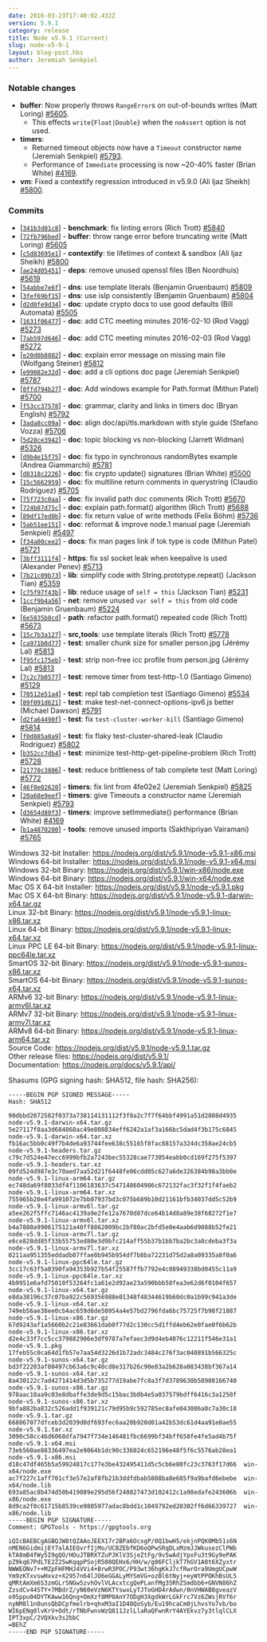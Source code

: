 ```yaml
---
date: 2016-03-23T17:40:02.432Z
version: 5.9.1
category: release
title: Node v5.9.1 (Current)
slug: node-v5-9-1
layout: blog-post.hbs
author: Jeremiah Senkpiel
---
```


### Notable changes

* **buffer**: Now properly throws `RangeError`s on out-of-bounds writes (Matt Loring) [#5605](https://github.com/nodejs/node/pull/5605).
  * This effects `write{Float|Double}` when the `noAssert` option is not used.
* **timers**:
  * Returned timeout objects now have a `Timeout` constructor name (Jeremiah Senkpiel) [#5793](https://github.com/nodejs/node/pull/5793).
  * Performance of `Immediate` processing is now ~20-40% faster (Brian White) [#4169](https://github.com/nodejs/node/pull/4169).
* **vm**: Fixed a contextify regression introduced in v5.9.0 (Ali Ijaz Sheikh) [#5800](https://github.com/nodejs/node/pull/5800).

### Commits

* [[`341b3d01c8`](https://github.com/nodejs/node/commit/341b3d01c8)] - **benchmark**: fix linting errors (Rich Trott) [#5840](https://github.com/nodejs/node/pull/5840)
* [[`72fb796bed`](https://github.com/nodejs/node/commit/72fb796bed)] - **buffer**: throw range error before truncating write (Matt Loring) [#5605](https://github.com/nodejs/node/pull/5605)
* [[`c5d83695e1`](https://github.com/nodejs/node/commit/c5d83695e1)] - **contextify**: tie lifetimes of context & sandbox (Ali Ijaz Sheikh) [#5800](https://github.com/nodejs/node/pull/5800)
* [[`ae24d05451`](https://github.com/nodejs/node/commit/ae24d05451)] - **deps**: remove unused openssl files (Ben Noordhuis) [#5619](https://github.com/nodejs/node/pull/5619)
* [[`54abbe7e6f`](https://github.com/nodejs/node/commit/54abbe7e6f)] - **dns**: use template literals (Benjamin Gruenbaum) [#5809](https://github.com/nodejs/node/pull/5809)
* [[`3fef69bf15`](https://github.com/nodejs/node/commit/3fef69bf15)] - **dns**: use isIp consistently (Benjamin Gruenbaum) [#5804](https://github.com/nodejs/node/pull/5804)
* [[`d2d0fe9d34`](https://github.com/nodejs/node/commit/d2d0fe9d34)] - **doc**: update crypto docs to use good defaults (Bill Automata) [#5505](https://github.com/nodejs/node/pull/5505)
* [[`1631f06477`](https://github.com/nodejs/node/commit/1631f06477)] - **doc**: add CTC meeting minutes 2016-02-10 (Rod Vagg) [#5273](https://github.com/nodejs/node/pull/5273)
* [[`7ab597d646`](https://github.com/nodejs/node/commit/7ab597d646)] - **doc**: add CTC meeting minutes 2016-02-03 (Rod Vagg) [#5272](https://github.com/nodejs/node/pull/5272)
* [[`e20d0b8802`](https://github.com/nodejs/node/commit/e20d0b8802)] - **doc**: explain error message on missing main file (Wolfgang Steiner) [#5812](https://github.com/nodejs/node/pull/5812)
* [[`e99082e32d`](https://github.com/nodejs/node/commit/e99082e32d)] - **doc**: add a cli options doc page (Jeremiah Senkpiel) [#5787](https://github.com/nodejs/node/pull/5787)
* [[`0ffd794b27`](https://github.com/nodejs/node/commit/0ffd794b27)] - **doc**: Add windows example for Path.format (Mithun Patel) [#5700](https://github.com/nodejs/node/pull/5700)
* [[`f53cc37578`](https://github.com/nodejs/node/commit/f53cc37578)] - **doc**: grammar, clarity and links in timers doc (Bryan English) [#5792](https://github.com/nodejs/node/pull/5792)
* [[`3ada8cc09a`](https://github.com/nodejs/node/commit/3ada8cc09a)] - **doc**: align doc/api/tls.markdown with style guide (Stefano Vozza) [#5706](https://github.com/nodejs/node/pull/5706)
* [[`5d28ce3942`](https://github.com/nodejs/node/commit/5d28ce3942)] - **doc**: topic blocking vs non-blocking (Jarrett Widman) [#5326](https://github.com/nodejs/node/pull/5326)
* [[`d9b4e15f75`](https://github.com/nodejs/node/commit/d9b4e15f75)] - **doc**: fix typo in synchronous randomBytes example (Andrea Giammarchi) [#5781](https://github.com/nodejs/node/pull/5781)
* [[`d8318c2226`](https://github.com/nodejs/node/commit/d8318c2226)] - **doc**: fix crypto update() signatures (Brian White) [#5500](https://github.com/nodejs/node/pull/5500)
* [[`15c5662959`](https://github.com/nodejs/node/commit/15c5662959)] - **doc**: fix multiline return comments in querystring (Claudio Rodriguez) [#5705](https://github.com/nodejs/node/pull/5705)
* [[`75f723c0aa`](https://github.com/nodejs/node/commit/75f723c0aa)] - **doc**: fix invalid path doc comments (Rich Trott) [#5670](https://github.com/nodejs/node/pull/5670)
* [[`724b87d75c`](https://github.com/nodejs/node/commit/724b87d75c)] - **doc**: explain path.format() algorithm (Rich Trott) [#5688](https://github.com/nodejs/node/pull/5688)
* [[`89df17ed0b`](https://github.com/nodejs/node/commit/89df17ed0b)] - **doc**: fix return value of write methods (Felix Böhm) [#5736](https://github.com/nodejs/node/pull/5736)
* [[`5ab51ee151`](https://github.com/nodejs/node/commit/5ab51ee151)] - **doc**: reformat & improve node.1 manual page (Jeremiah Senkpiel) [#5497](https://github.com/nodejs/node/pull/5497)
* [[`f34a00cee2`](https://github.com/nodejs/node/commit/f34a00cee2)] - **docs**: fix man pages link if tok type is code (Mithun Patel) [#5721](https://github.com/nodejs/node/pull/5721)
* [[`3bff3111f4`](https://github.com/nodejs/node/commit/3bff3111f4)] - **https**: fix ssl socket leak when keepalive is used (Alexander Penev) [#5713](https://github.com/nodejs/node/pull/5713)
* [[`7b21c09b73`](https://github.com/nodejs/node/commit/7b21c09b73)] - **lib**: simplify code with String.prototype.repeat() (Jackson Tian) [#5359](https://github.com/nodejs/node/pull/5359)
* [[`c75f97f43b`](https://github.com/nodejs/node/commit/c75f97f43b)] - **lib**: reduce usage of `self = this` (Jackson Tian) [#5231](https://github.com/nodejs/node/pull/5231)
* [[`1ccf9b4a56`](https://github.com/nodejs/node/commit/1ccf9b4a56)] - **net**: remove unused `var self = this` from old code (Benjamin Gruenbaum) [#5224](https://github.com/nodejs/node/pull/5224)
* [[`6e5835b8cd`](https://github.com/nodejs/node/commit/6e5835b8cd)] - **path**: refactor path.format() repeated code (Rich Trott) [#5673](https://github.com/nodejs/node/pull/5673)
* [[`15c7b3a127`](https://github.com/nodejs/node/commit/15c7b3a127)] - **src,tools**: use template literals (Rich Trott) [#5778](https://github.com/nodejs/node/pull/5778)
* [[`ca971b0d77`](https://github.com/nodejs/node/commit/ca971b0d77)] - **test**: smaller chunk size for smaller person.jpg (Jérémy Lal) [#5813](https://github.com/nodejs/node/pull/5813)
* [[`f95fc175eb`](https://github.com/nodejs/node/commit/f95fc175eb)] - **test**: strip non-free icc profile from person.jpg (Jérémy Lal) [#5813](https://github.com/nodejs/node/pull/5813)
* [[`7c2c7b0577`](https://github.com/nodejs/node/commit/7c2c7b0577)] - **test**: remove timer from test-http-1.0 (Santiago Gimeno) [#5129](https://github.com/nodejs/node/pull/5129)
* [[`70512e51a4`](https://github.com/nodejs/node/commit/70512e51a4)] - **test**: repl tab completion test (Santiago Gimeno) [#5534](https://github.com/nodejs/node/pull/5534)
* [[`89f091d621`](https://github.com/nodejs/node/commit/89f091d621)] - **test**: make test-net-connect-options-ipv6.js better (Michael Dawson) [#5791](https://github.com/nodejs/node/pull/5791)
* [[`d2fa64490f`](https://github.com/nodejs/node/commit/d2fa64490f)] - **test**: fix `test-cluster-worker-kill` (Santiago Gimeno) [#5814](https://github.com/nodejs/node/pull/5814)
* [[`f0d885a0a9`](https://github.com/nodejs/node/commit/f0d885a0a9)] - **test**: fix flaky test-cluster-shared-leak (Claudio Rodriguez) [#5802](https://github.com/nodejs/node/pull/5802)
* [[`b352cc7db4`](https://github.com/nodejs/node/commit/b352cc7db4)] - **test**: minimize test-http-get-pipeline-problem (Rich Trott) [#5728](https://github.com/nodejs/node/pull/5728)
* [[`21770c3806`](https://github.com/nodejs/node/commit/21770c3806)] - **test**: reduce brittleness of tab complete test (Matt Loring) [#5772](https://github.com/nodejs/node/pull/5772)
* [[`46f0e02620`](https://github.com/nodejs/node/commit/46f0e02620)] - **timers**: fix lint from 4fe02e2 (Jeremiah Senkpiel) [#5825](https://github.com/nodejs/node/pull/5825)
* [[`20a68e9eef`](https://github.com/nodejs/node/commit/20a68e9eef)] - **timers**: give Timeouts a constructor name (Jeremiah Senkpiel) [#5793](https://github.com/nodejs/node/pull/5793)
* [[`d3654d80f3`](https://github.com/nodejs/node/commit/d3654d80f3)] - **timers**: improve setImmediate() performance (Brian White) [#4169](https://github.com/nodejs/node/pull/4169)
* [[`b1a4870200`](https://github.com/nodejs/node/commit/b1a4870200)] - **tools**: remove unused imports (Sakthipriyan Vairamani) [#5765](https://github.com/nodejs/node/pull/5765)

Windows 32-bit Installer: https://nodejs.org/dist/v5.9.1/node-v5.9.1-x86.msi<br>
Windows 64-bit Installer: https://nodejs.org/dist/v5.9.1/node-v5.9.1-x64.msi<br>
Windows 32-bit Binary: https://nodejs.org/dist/v5.9.1/win-x86/node.exe<br>
Windows 64-bit Binary: https://nodejs.org/dist/v5.9.1/win-x64/node.exe<br>
Mac OS X 64-bit Installer: https://nodejs.org/dist/v5.9.1/node-v5.9.1.pkg<br>
Mac OS X 64-bit Binary: https://nodejs.org/dist/v5.9.1/node-v5.9.1-darwin-x64.tar.gz<br>
Linux 32-bit Binary: https://nodejs.org/dist/v5.9.1/node-v5.9.1-linux-x86.tar.xz<br>
Linux 64-bit Binary: https://nodejs.org/dist/v5.9.1/node-v5.9.1-linux-x64.tar.xz<br>
Linux PPC LE 64-bit Binary: https://nodejs.org/dist/v5.9.1/node-v5.9.1-linux-ppc64le.tar.xz<br>
SmartOS 32-bit Binary: https://nodejs.org/dist/v5.9.1/node-v5.9.1-sunos-x86.tar.xz<br>
SmartOS 64-bit Binary: https://nodejs.org/dist/v5.9.1/node-v5.9.1-sunos-x64.tar.xz<br>
ARMv6 32-bit Binary: https://nodejs.org/dist/v5.9.1/node-v5.9.1-linux-armv6l.tar.xz<br>
ARMv7 32-bit Binary: https://nodejs.org/dist/v5.9.1/node-v5.9.1-linux-armv7l.tar.xz<br>
ARMv8 64-bit Binary: https://nodejs.org/dist/v5.9.1/node-v5.9.1-linux-arm64.tar.xz<br>
Source Code: https://nodejs.org/dist/v5.9.1/node-v5.9.1.tar.gz<br>
Other release files: https://nodejs.org/dist/v5.9.1/<br>
Documentation: https://nodejs.org/docs/v5.9.1/api/

Shasums (GPG signing hash: SHA512, file hash: SHA256):

```
-----BEGIN PGP SIGNED MESSAGE-----
Hash: SHA512

90dbbd2072582f0373a738114131112f3f8a2c7f7f64bbf4991a51d2808d4935  node-v5.9.1-darwin-x64.tar.gz
5e27117f8aa3d684868ac49e808834eff6242a1af3a166bc5dad4f3b175c6845  node-v5.9.1-darwin-x64.tar.xz
fb16ac5bb0c49f7b4de6a93744fee638c55165f8fac88157a324dc358ae24cb5  node-v5.9.1-headers.tar.gz
c79c7d524e47ecc6999bfb2a7243bec55328cae773054eabb0cd169f275f5397  node-v5.9.1-headers.tar.xz
09fd524d987e3c70aed7aa52d21f6448fe06cdd05c627a6de326384b98a3bb0e  node-v5.9.1-linux-arm64.tar.gz
ec748da69f8033df4f1106183637c547148604986c672132fac3f32f1f4faeb2  node-v5.9.1-linux-arm64.tar.xz
755965b20e4fa991072e7bb07937bd3c075b689b10d21161bfb34037dd5c52b9  node-v5.9.1-linux-armv6l.tar.gz
a5ee262f5ffc7146ac4139a9e2fe12a7670d87dce64b14d8a89e38f68272f1e7  node-v5.9.1-linux-armv6l.tar.xz
b4a7880a9906175121a40ff8862009bc2bf80ac2bfd5e0e4aab6d9088b52fe21  node-v5.9.1-linux-armv7l.tar.gz
e6ce828dd85f33b55753ed80e3d9bfc214aff55b37b1bb7ba2bc3a8cdeba3f3a  node-v5.9.1-linux-armv7l.tar.xz
0211aa951355eddadb07ffae0b945b954df7b8ba72231d75d2a8a09335a8f0a6  node-v5.9.1-linux-ppc64le.tar.gz
3cc17c63f5a0390fa94353b927b54f25587ffb7792e4c08949338bd0455c11a9  node-v5.9.1-linux-ppc64le.tar.xz
4b9951e6afd75010f53264fc1a61e2d92ae23a590bbb58fea3e62d6f0104f657  node-v5.9.1-linux-x64.tar.gz
e8da38196c37c07ba922c569356988e01348f48344619b60dc0a1b99c941a3de  node-v5.9.1-linux-x64.tar.xz
749eb56ae38ee0cb4ac659d6de50954a4e57bd2796fda6bc75725f7b98f21887  node-v5.9.1-linux-x86.tar.gz
67d9243af1a5660b2c21e83661dab0f77d2c130cc5d1ffd4eb62e0fae0f6b62b  node-v5.9.1-linux-x86.tar.xz
d2e4c33f7cc5cc379882906e3df9787a7efaec3d9d4eb4076c12211f546e31a1  node-v5.9.1.pkg
17feb55c0ca64d1fb57e7aa54d3226d1b72adc3484c276f3ac040891b566325c  node-v5.9.1-sunos-x64.tar.gz
bd3f22203af80497cb63a6c9c40cd8e317b26c90e83a2b628a083438bf367a14  node-v5.9.1-sunos-x64.tar.xz
8a430122c7ad4271414d3d5b735277d19abe7fc8a3f7d3789630b58908166740  node-v5.9.1-sunos-x86.tar.gz
978aac18aa9c03e8dbaffe3de9d5c15bac3b0b4e5a037579bdff6416c3a1250f  node-v5.9.1-sunos-x86.tar.xz
9bfa882ba832c526add1f939121c79d95b9c592785ec8afe043086a0c7a30c18  node-v5.9.1.tar.gz
668067077dfceb3d2039d0df693fec6aa20b920d01a42b53dc61d4aa91e0ae55  node-v5.9.1.tar.xz
3090c58cc46d6068dfa7947f734e146481fbc6699bf34bff658fe4fe5ad4b75f  node-v5.9.1-x64.msi
73eb560ae88336497ea2e9064b1dc90c336024c652196e48f5f6c5576ab28ea1  node-v5.9.1-x86.msi
d18c47df465b5a59924817c177e3be432495411d5c5cb6e80fc23c3763f17d66  win-x64/node.exe
ac7f227c1aff701cf3e57e2af8fb21b3ddfdbab5808ba8e685f9a9bafd6ebebe  win-x64/node.lib
693a85ac8b474d50b419089e295d56f240827473d102412c1a98edafe243606b  win-x86/node.exe
8d9ca2f0c61715b8539ce9805977adac8bdd1c1049792ed20302ff6d66339727  win-x86/node.lib
-----BEGIN PGP SIGNATURE-----
Comment: GPGTools - https://gpgtools.org

iQIcBAEBCgAGBQJW8tQZAAoJEEX17r2BPa6OcxgP/0Q1bwH5/ekjnPQK0Mb51s6N
nMEN6GidmijEY7alAIEQvrfIjMo/UCBZEbfKD6oQPwSRqDLxMzmJJWkusezClPWb
kTA8mB4fWy5I9gQO/HOuJTBRXTZuPJKlV3SjeZtFg/9v5wAdjYpxFu3t9Gy9ePAK
pZ9kq67PdLTE2Z25wKqqpPSojR508QEHx6/HH/w/g86FCljkT7hGV1A8t6XZyxtr
NWWEONv7++MZpFHFMHJ4VVi4+BrwR3POC/P93wt36hgKkJ7cfRwrOra9UmgUCpwW
Ym9zKTxvswHxvz+X2957n64lJO6eGGALyMYSmVG+ozBl6tNyj+eyWtPPOKhBsUL5
qMRtAmXm6S3zmGLrSNGw5zvhOvlVLAcxtcgQePLanfMg35RhZSmdbb6+GNVN86hZ
ZzsdCv44STY+7MBdrZ/yN60eVzN6KTYswxLyTJToGHD4rAdwn/0nVHWAB8gveazV
o95ppu04DYTKAww16Qng+OmXzf8MP0AnY7ODgH3XgdkWrLGkFrc7Vz6ZWsjRVf6r
nyNM8l1n0unsQbDCpfmelrb+qhxM3aI1D40QoSyb/Eu19hcaCm0jLhvsYo7vb/bo
WI6pENg0lvKrV+Odt/rTNbFwnvWzQ811JzlLlaRaQFwnRrY4AYEkvz7y3tlqlCLX
IPT3xpC/2VQXkv3s2bbC
=BEhZ
-----END PGP SIGNATURE-----

```
